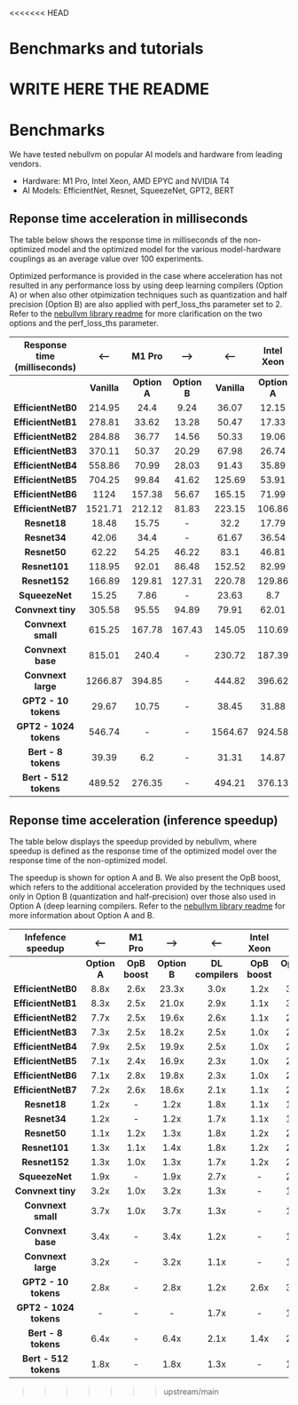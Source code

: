 <<<<<<< HEAD
# Benchmarks and tutorials

WRITE HERE THE README
=======
# Benchmarks

We have tested nebullvm on popular AI models and hardware from leading vendors.

- Hardware: M1 Pro, Intel Xeon, AMD EPYC and  NVIDIA T4
- AI Models: EfficientNet, Resnet, SqueezeNet, GPT2, BERT

## Reponse time acceleration in milliseconds

The table below shows the response time in milliseconds of the non-optimized model and the optimized model for the various model-hardware couplings as an average value over 100 experiments.
  
Optimized performance is provided in the case where acceleration has not resulted in any performance loss by using deep learning compilers (Option A) or when also other otpimization techniques such as quantization and half precision (Option B) are also applied with perf_loss_ths parameter set to 2. Refer to the <a href="https://github.com/nebuly-ai/nebullvm">nebullvm library readme</a> for more clarification on the two options and the perf_loss_ths parameter.

|Response time (milliseconds)| <--   |  **M1 Pro**  |   -->      |    <--   | **Intel Xeon** |  -->      |   <--  | **AMD EPYC** |   -->     |    <--  | **Nvidia T4** |  -->     |
|:----------------------:|:-----------:|:------------:|:------------:|:-----------:|:---------------:|:------------:|:-----------:|:-------------:|:------------:|:-----------:|:-------------:|:------------:|
|                        | **Vanilla** | **Option A** | **Option B** | **Vanilla** |   **Option A**  | **Option B** | **Vanilla** |  **Option A** | **Option B** | **Vanilla** |  **Option A** | **Option B** |
| **EfficientNetB0**     |    214.95   |     24.4     |     9.24     |    36.07    |      12.15      |     10.44    |    86.29    |     38.64     |     31.67    |    12.92    |      9.59     |       -      |
| **EfficientNetB1**     |    278.81   |     33.62    |     13.28    |    50.47    |      17.33      |     16.15    |    96.65    |     59.93     |     41.69    |    17.99    |     14.19     |       -      |
| **EfficientNetB2**     |    284.88   |     36.77    |     14.56    |    50.33    |      19.06      |     17.99    |    97.32    |     65.93     |       -      |    36.91    |     13.46     |       -      |
| **EfficientNetB3**     |    370.11   |     50.37    |     20.29    |    67.98    |      26.74      |     25.83    |    207.95   |     89.61     |       -      |    20.26    |     14.33     |       -      |
| **EfficientNetB4**     |    558.86   |     70.99    |     28.03    |    91.43    |      35.89      |     35.08    |    274.93   |     119.17    |       -      |    24.89    |     17.08     |       -      |
| **EfficientNetB5**     |    704.25   |     99.84    |     41.62    |    125.69   |      53.91      |     51.7     |    481.7    |     188.63    |       -      |    31.23    |     17.94     |       -      |
| **EfficientNetB6**     |     1124    |    157.38    |     56.67    |    165.15   |      71.99      |     68.74    |    630.95   |     256.65    |       -      |    35.79    |     21.27     |       -      |
| **EfficientNetB7**     |   1521.71   |    212.12    |     81.83    |    223.15   |      106.86     |     95.85    |    766.61   |     395.57    |       -      |    45.65    |     23.32     |       -      |
| **Resnet18**           |    18.48    |     15.75    |       -      |     32.2    |      17.79      |     16.66    |    147.04   |     93.43     |     84.99    |    25.23    |     12.39     |     3.46     |
| **Resnet34**           |    42.06    |     34.4     |       -      |    61.67    |      36.54      |     33.19    |    180.18   |     166.13    |       -      |    27.41    |      5.36     |     4.79     |
| **Resnet50**           |    62.22    |     54.25    |     46.22    |     83.1    |      46.81      |     38.42    |    311.44   |     197.68    |    161.45    |     10.5    |      7.81     |     5.65     |
| **Resnet101**          |    118.95   |     92.01    |     86.48    |    152.52   |      82.99      |     71.19    |    545.65   |     364.74    |    358.55    |    20.22    |     12.82     |     9.43     |
| **Resnet152**          |    166.89   |    129.81    |    127.31    |    220.78   |      129.86     |    104.05    |    810.95   |     540.86    |       -      |    32.51    |     17.86     |     12.92    |
| **SqueezeNet**         |    15.25    |     7.86     |       -      |    23.63    |       8.7       |       -      |    86.78    |     43.49     |       -      |     3.48    |      2.7      |       -      |
| **Convnext tiny**      |    305.58   |     95.55    |     94.89    |    79.91    |      62.01      |       -      |    404.75   |     220.91    |       -      |    38.29    |      9.58     |     7.69     |
| **Convnext small**     |    615.25   |    167.78    |    167.43    |    145.05   |      110.69     |       -      |   735.037   |     544.47    |       -      |    24.31    |     17.02     |     12.21    |
| **Convnext base**      |    815.01   |     240.4    |       -      |    230.72   |      187.39     |       -      |   1237.36   |     966.58    |       -      |    76.53    |     25.79     |     15.44    |
| **Convnext large**     |   1266.87   |    394.85    |       -      |    444.82   |      396.62     |       -      |   2537.23   |    1868.43    |    1567.97   |    108.12   |     38.41     |     23.67    |
| **GPT2 - 10 tokens**   |    29.67    |     10.75    |       -      |    38.45    |      31.88      |     12.15    |    138.11   |     55.31     |     48.76    |    15.31    |      4.42     |     4.01     |
| **GPT2 - 1024 tokens** |    546.74   |       -      |       -      |   1564.67   |      924.58     |       -      |   9423.16   |    5076.11    |       -      |    84.47    |       -       |     58.63    |
| **Bert - 8 tokens**    |    39.39    |      6.2     |       -      |    31.31    |      14.87      |     10.86    |    164.9    |     38.12     |     34.08    |    10.35    |      3.78     |     2.51     |
| **Bert - 512 tokens**  |    489.52   |    276.35    |       -      |    494.21   |      376.13     |       -      |   2985.27   |    1847.31    |       -      |    31.25    |     27.37     |     10.12    |
  
</details> 
  
  
## Reponse time acceleration (inference speedup)
  
The table below displays the speedup provided by nebullvm, where speedup is defined as the response time of the optimized model over the response time of the non-optimized model. 

The speedup is shown for option A and B. We also present the OpB boost, which refers to the additional acceleration provided by the techniques used only in Option B (quantization and half-precision) over those also used in Option A (deep learning compilers. Refer to the <a href="https://github.com/nebuly-ai/nebullvm">nebullvm library readme</a> for more information about Option A and B.
  
  
|Infefence speedup| <--   |  **M1 Pro**  |   -->      |    <--   | **Intel Xeon** |  -->      |   <--  | **AMD EPYC** |   -->     |    <--  | **Nvidia T4** |  -->     |
|:----------------------:|:------------:|:-----------:|:------------:|:----------------:|:---------------:|:------------:|:----------------:|:-------------:|:------------:|:----------------:|:-------------:|:------------:|
|                        | **Option A** | **OpB boost** | **Option B** | **DL compilers** |   **OpB boost**   | **Option B** | **DL compilers** |  **OpB boost**  | **Option B** | **DL compilers** |  **OpB boost**  | **Option B** |
| **EfficientNetB0**     | 8.8x | 2.6x | 23.3x | 3.0x | 1.2x | 3.5x | 2.2x | 1.2x | 2.7x | 1.3x |   -  | 1.3x |
| **EfficientNetB1**     | 8.3x | 2.5x | 21.0x | 2.9x | 1.1x | 3.1x | 1.6x | 1.4x | 2.3x | 1.3x |   -  | 1.3x |
| **EfficientNetB2**     | 7.7x | 2.5x | 19.6x | 2.6x | 1.1x | 2.8x | 1.5x |   -  | 1.5x | 2.7x |   -  | 2.7x |
| **EfficientNetB3**     | 7.3x | 2.5x | 18.2x | 2.5x | 1.0x | 2.6x | 2.3x |   -  | 2.3x | 1.4x |   -  | 1.4x |
| **EfficientNetB4**     | 7.9x | 2.5x | 19.9x | 2.5x | 1.0x | 2.6x | 2.3x |   -  | 2.3x | 1.5x |   -  | 1.5x |
| **EfficientNetB5**     | 7.1x | 2.4x | 16.9x | 2.3x | 1.0x | 2.4x | 2.6x |   -  | 2.6x | 1.7x |   -  | 1.7x |
| **EfficientNetB6**     | 7.1x | 2.8x | 19.8x | 2.3x | 1.0x | 2.4x | 2.5x |   -  | 2.5x | 1.7x |   -  | 1.7x |
| **EfficientNetB7**     | 7.2x | 2.6x | 18.6x | 2.1x | 1.1x | 2.3x | 1.9x |   -  | 1.9x | 2.0x |   -  | 2.0x |
| **Resnet18**           | 1.2x |   -  |  1.2x | 1.8x | 1.1x | 1.9x | 1.6x | 1.1x | 1.7x | 2.0x | 3.6x | 7.3x |
| **Resnet34**           | 1.2x |   -  |  1.2x | 1.7x | 1.1x | 1.9x | 1.1x |   -  | 1.1x | 5.1x | 1.1x | 5.7x |
| **Resnet50**           | 1.1x | 1.2x |  1.3x | 1.8x | 1.2x | 2.2x | 1.6x | 1.2x | 1.9x | 1.3x | 1.4x | 1.9x |
| **Resnet101**          | 1.3x | 1.1x |  1.4x | 1.8x | 1.2x | 2.1x | 1.5x | 1.0x | 1.5x | 1.6x | 1.4x | 2.1x |
| **Resnet152**          | 1.3x | 1.0x |  1.3x | 1.7x | 1.2x | 2.1x | 1.5x |   -  | 1.5x | 1.8x | 1.4x | 2.5x |
| **SqueezeNet**         | 1.9x |   -  |  1.9x | 2.7x |   -  | 2.7x | 2.0x |   -  | 2.0x | 1.3x |   -  | 1.3x |
| **Convnext tiny**      | 3.2x | 1.0x |  3.2x | 1.3x |   -  | 1.3x | 1.8x |   -  | 1.8x | 4.0x | 1.2x | 5.0x |
| **Convnext small**     | 3.7x | 1.0x |  3.7x | 1.3x |   -  | 1.3x | 1.4x |   -  | 1.4x | 1.4x | 1.4x | 2.0x |
| **Convnext base**      | 3.4x |   -  |  3.4x | 1.2x |   -  | 1.2x | 1.3x |   -  | 1.3x | 3.0x | 1.7x | 5.0x |
| **Convnext large**     | 3.2x |   -  |  3.2x | 1.1x |   -  | 1.1x | 1.4x | 1.2x | 1.6x | 2.8x | 1.6x | 4.6x |
| **GPT2 - 10 tokens**   | 2.8x |   -  |  2.8x | 1.2x | 2.6x | 3.2x | 2.5x | 1.1x | 2.8x | 3.5x | 1.1x | 3.8x |
| **GPT2 - 1024 tokens** |   -  |   -  |   -   | 1.7x |   -  | 1.7x | 1.9x |   -  | 1.9x |   -  | 1.6x | 1.4x |
| **Bert - 8 tokens**    | 6.4x |   -  |  6.4x | 2.1x | 1.4x | 2.9x | 4.3x | 1.1x | 4.8x | 2.7x | 1.5x | 4.1x |
| **Bert - 512 tokens**  | 1.8x |   -  |  1.8x | 1.3x |   -  | 1.3x | 1.6x |   -  | 1.6x | 1.1x | 2.7x | 3.1x |


  
>>>>>>> upstream/main
